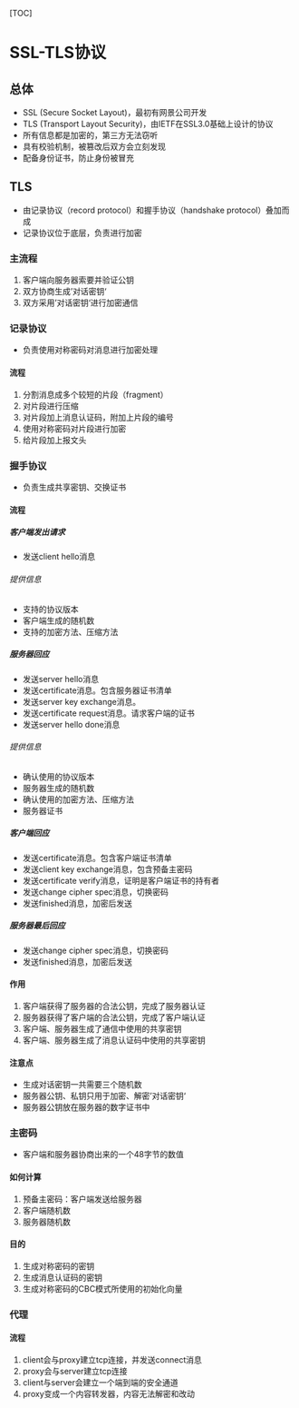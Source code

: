 [TOC]

# SSL-TLS协议

## 总体

* SSL (Secure Socket Layout)，最初有网景公司开发
* TLS (Transport Layout Security)，由IETF在SSL3.0基础上设计的协议
* 所有信息都是加密的，第三方无法窃听
* 具有校验机制，被篡改后双方会立刻发现
* 配备身份证书，防止身份被冒充


## TLS

* 由记录协议（record protocol）和握手协议（handshake protocol）叠加而成
* 记录协议位于底层，负责进行加密

### 主流程
1. 客户端向服务器索要并验证公钥
2. 双方协商生成’对话密钥‘
3. 双方采用’对话密钥‘进行加密通信

### 记录协议

* 负责使用对称密码对消息进行加密处理

#### 流程
1. 分割消息成多个较短的片段（fragment）
2. 对片段进行压缩
3. 对片段加上消息认证码，附加上片段的编号
4. 使用对称密码对片段进行加密
5. 给片段加上报文头


### 握手协议

* 负责生成共享密钥、交换证书

#### 流程

##### 客户端发出请求
* 发送client hello消息

###### 提供信息
* 支持的协议版本
* 客户端生成的随机数
* 支持的加密方法、压缩方法


##### 服务器回应
* 发送server hello消息
* 发送certificate消息。包含服务器证书清单
* 发送server key exchange消息。
* 发送certificate request消息。请求客户端的证书
* 发送server hello done消息

###### 提供信息
* 确认使用的协议版本
* 服务器生成的随机数
* 确认使用的加密方法、压缩方法
* 服务器证书


##### 客户端回应
* 发送certificate消息。包含客户端证书清单
* 发送client key exchange消息，包含预备主密码
* 发送certificate verify消息，证明是客户端证书的持有者
* 发送change cipher spec消息，切换密码
* 发送finished消息，加密后发送


##### 服务器最后回应
* 发送change cipher spec消息，切换密码
* 发送finished消息，加密后发送



#### 作用
1. 客户端获得了服务器的合法公钥，完成了服务器认证
2. 服务器获得了客户端的合法公钥，完成了客户端认证
3. 客户端、服务器生成了通信中使用的共享密钥
4. 客户端、服务器生成了消息认证码中使用的共享密钥


#### 注意点
* 生成对话密钥一共需要三个随机数
* 服务器公钥、私钥只用于加密、解密’对话密钥‘
* 服务器公钥放在服务器的数字证书中


### 主密码

* 客户端和服务器协商出来的一个48字节的数值

#### 如何计算
1. 预备主密码：客户端发送给服务器
2. 客户端随机数
3. 服务器随机数

#### 目的
1. 生成对称密码的密钥
2. 生成消息认证码的密钥
3. 生成对称密码的CBC模式所使用的初始化向量



### 代理

#### 流程
1. client会与proxy建立tcp连接，并发送connect消息
2. proxy会与server建立tcp连接
3. client与server会建立一个端到端的安全通道
4. proxy变成一个内容转发器，内容无法解密和改动